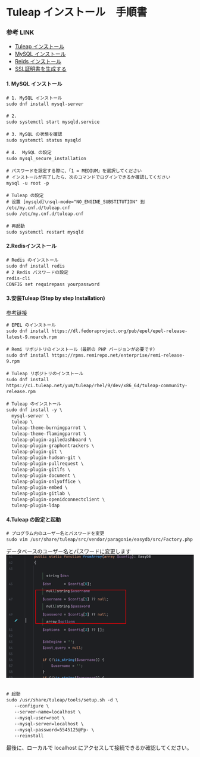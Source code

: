 Tuleap インストール　手順書
===========================
### 参考 LINK
- [Tuleap インストール](https://docs.tuleap.org/installation-guide/step-by-step/introduction.html)
- [MySQL インストール](https://www.digitalocean.com/community/tutorials/how-to-install-mysql-on-centos-8)  
- [Reids インストール](https://linuxhint.com/change-redis-password/)
- [SSL証明書を生成する ](https://stackoverflow.com/questions/10175812/how-to-generate-a-self-signed-ssl-certificate-using-openssl)
#### 1. MySQL インストール
```shell
# 1. MySQL インストール
sudo dnf install mysql-server

# 2.
sudo systemctl start mysqld.service

# 3. MySQL の状態を確認
sudo systemctl status mysqld

# 4.  MySQL の設定
sudo mysql_secure_installation

# パスワードを設定する際に、「1 = MEDIUM」を選択してください
# インストールが完了したら、次のコマンドでログインできるか確認してください
mysql -u root -p

# Tuleap の設定
# 设置 [mysqld]\nsql-mode="NO_ENGINE_SUBSTITUTION" 到 /etc/my.cnf.d/tuleap.cnf
sudo /etc/my.cnf.d/tuleap.cnf

# 再起動
sudo systemctl restart mysqld
```
#### 2.Redisインストール
```shell
# Redis のインストール
sudo dnf install redis
# 2 Redis パスワードの設定
redis-cli
CONFIG set requirepass yourpassword
```
#### 3.安装Tuleap (Step by step Installation)
[参考链接](https://docs.tuleap.org/installation-guide/step-by-step/introduction.html)
```shell
# EPEL のインストール
sudo dnf install https://dl.fedoraproject.org/pub/epel/epel-release-latest-9.noarch.rpm

# Remi リポジトリのインストール（最新の PHP バージョンが必要です）
sudo dnf install https://rpms.remirepo.net/enterprise/remi-release-9.rpm

# Tuleap リポジトリのインストール
sudo dnf install https://ci.tuleap.net/yum/tuleap/rhel/9/dev/x86_64/tuleap-community-release.rpm

# Tuleap のインストール
sudo dnf install -y \
  mysql-server \
  tuleap \
  tuleap-theme-burningparrot \
  tuleap-theme-flamingparrot \
  tuleap-plugin-agiledashboard \
  tuleap-plugin-graphontrackers \
  tuleap-plugin-git \
  tuleap-plugin-hudson-git \
  tuleap-plugin-pullrequest \
  tuleap-plugin-gitlfs \
  tuleap-plugin-document \
  tuleap-plugin-onlyoffice \
  tuleap-plugin-embed \
  tuleap-plugin-gitlab \
  tuleap-plugin-openidconnectclient \
  tuleap-plugin-ldap
```
#### 4.Tuleap の設定と起動
```shell
# プログラム内のユーザー名とパスワードを変更
sudo vim /usr/share/tuleap/src/vendor/paragonie/easydb/src/Factory.php
```
データベースのユーザー名とパスワードに変更します
![img.png](img.png)
```shell

# 起動
sudo /usr/share/tuleap/tools/setup.sh -d \
   --configure \
   --server-name=localhost \
   --mysql-user=root \
   --mysql-server=localhost \
   --mysql-password=5545125@Pp- \
   --reinstall
```
最後に、ローカルで localhost にアクセスして接続できるか確認してください。